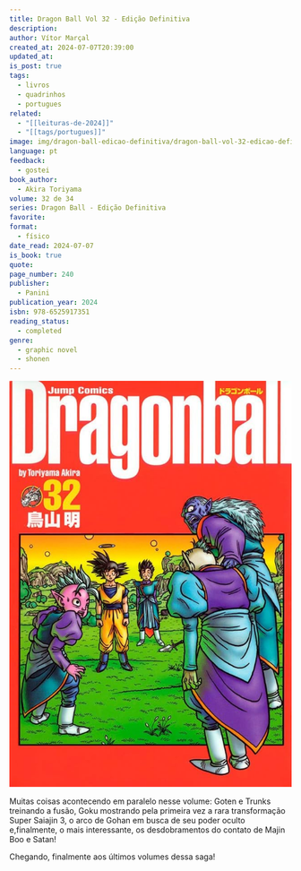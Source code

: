 ```yaml
---
title: Dragon Ball Vol 32 - Edição Definitiva
description: 
author: Vítor Marçal
created_at: 2024-07-07T20:39:00
updated_at: 
is_post: true
tags:
  - livros
  - quadrinhos
  - portugues
related:
  - "[[leituras-de-2024]]"
  - "[[tags/portugues]]"
image: img/dragon-ball-edicao-definitiva/dragon-ball-vol-32-edicao-definitiva.jpg
language: pt
feedback:
  - gostei
book_author:
  - Akira Toriyama
volume: 32 de 34
series: Dragon Ball - Edição Definitiva
favorite: 
format:
  - físico
date_read: 2024-07-07
is_book: true
quote: 
page_number: 240
publisher:
  - Panini
publication_year: 2024
isbn: 978-6525917351
reading_status:
  - completed
genre:
  - graphic novel
  - shonen
---
```


![dragon-ball-vol-32-edicao-definitiva](img/dragon-ball-edicao-definitiva/dragon-ball-vol-32-edicao-definitiva.jpg)

Muitas coisas acontecendo em paralelo nesse volume: Goten e Trunks treinando a fusão, Goku mostrando pela primeira vez a rara transformação Super Saiajin 3, o arco de Gohan em busca de seu poder oculto e,finalmente, o mais interessante, os desdobramentos do contato de Majin Boo e Satan! 

Chegando, finalmente aos últimos volumes dessa saga!